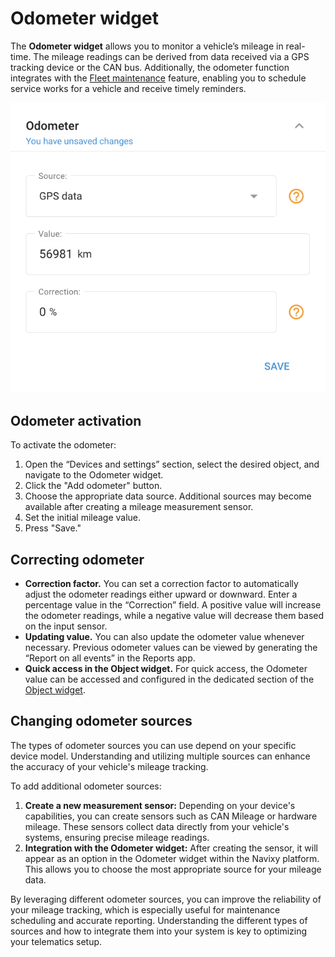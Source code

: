 # Odometer widget

The **Odometer widget** allows you to monitor a vehicle’s mileage in real-time. The mileage readings can be derived from data received via a GPS tracking device or the CAN bus. Additionally, the odometer function integrates with the [Fleet maintenance](../../../fleet-management/fleet-management/maintenance.md) feature, enabling you to schedule service works for a vehicle and receive timely reminders.

![image-20240815-181307.png](../../location-and-movement/attachments/image-20240815-181307.png)

## Odometer activation

To activate the odometer:

1. Open the “Devices and settings” section, select the desired object, and navigate to the Odometer widget.
2. Click the "Add odometer" button.
3. Choose the appropriate data source. Additional sources may become available after creating a mileage measurement sensor.
4. Set the initial mileage value.
5. Press "Save."

## Correcting odometer

* **Correction factor.** You can set a correction factor to automatically adjust the odometer readings either upward or downward. Enter a percentage value in the “Correction” field. A positive value will increase the odometer readings, while a negative value will decrease them based on the input sensor.
* **Updating value.** You can also update the odometer value whenever necessary. Previous odometer values can be viewed by generating the “Report on all events” in the Reports app.
* **Quick access in the Object widget.** For quick access, the Odometer value can be accessed and configured in the dedicated section of the [Object widget](../../../gps-tracking/gps-tracking/objects-list-1/object-widget.md).

## Changing odometer sources

The types of odometer sources you can use depend on your specific device model. Understanding and utilizing multiple sources can enhance the accuracy of your vehicle's mileage tracking.

To add additional odometer sources:

1. **Create a new measurement sensor:** Depending on your device's capabilities, you can create sensors such as CAN Mileage or hardware mileage. These sensors collect data directly from your vehicle's systems, ensuring precise mileage readings.
2. **Integration with the Odometer widget:** After creating the sensor, it will appear as an option in the Odometer widget within the Navixy platform. This allows you to choose the most appropriate source for your mileage data.

By leveraging different odometer sources, you can improve the reliability of your mileage tracking, which is especially useful for maintenance scheduling and accurate reporting. Understanding the different types of sources and how to integrate them into your system is key to optimizing your telematics setup.
